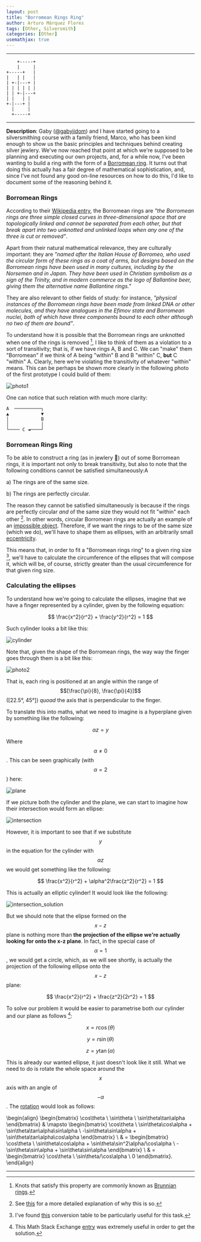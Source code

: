 ```yaml
---
layout: post
title: "Borromean Rings Ring"
author: Arturo Márquez Flores
tags: [Other, Silversmith]
categories: [Other]
usemathjax: true
---
```


---
```
    +-----+
    |     |
+-----+   |
|   | |   |
| +-|---+ |
| | | | | |
| | +-|---+
| |   | |
+-|---+ |
  |     |
  +-----+
```
---

**Description**: Gaby ([@gabyjidom](https://www.instagram.com/gabyjidom/)) and I have started going to a silversmithing course with a family friend, Marco, who has been kind enough to show us the basic principles and techniques behind creating silver jewlery. We've now reached that point at which we're supposed to be planning and executing our own projects, and, for a while now, I've been wanting to build a ring with the form of a [Borromean ring](https://en.wikipedia.org/wiki/Borromean_rings). It turns out that doing this actually has a fair degree of mathematical sophistication, and, since I've not found any good on-line resources on how to do this, I'd like to document some of the reasoning behind it.


### Borromean Rings

According to their [Wikipedia entry](), the Borromean rings are _"the Borromean rings are three simple closed curves in three-dimensional space that are topologically linked and cannot be separated from each other, but that break apart into two unknotted and unlinked loops when any one of the three is cut or removed"_.

Apart from their natural mathematical relevance, they are culturally important: they are _"named after the Italian House of Borromeo, who used the circular form of these rings as a coat of arms, but designs based on the Borromean rings have been used in many cultures, including by the Norsemen and in Japan. They have been used in Christian symbolism as a sign of the Trinity, and in modern commerce as the logo of Ballantine beer, giving them the alternative name Ballantine rings."_

They are also relevant to other fields of study: for instance, _"physical instances of the Borromean rings have been made from linked DNA or other molecules, and they have analogues in the Efimov state and Borromean nuclei, both of which have three components bound to each other although no two of them are bound"_.

To understand how it is possible that the Borromean rings are unknotted when one of the rings is removed [^1], I like to think of them as a violation to a sort of transitivity; that is, if we have rings A, B and C. We can "make" them "Borromean" if we think of A being "within" B and B "within" C, **but** C "within" A. Clearly, here we're violating the transitivity of whatever "within" means. This can be perhaps be shown more clearly in the following photo of the first prototype I could build of them:

![photo1](https://raw.githubusercontent.com/arturomf94/arturomf94.github.io/master/images/borromean_rings/photo1.jpeg)

One can notice that such relation with much more clarity:

```
A  ──────────┐
▲            ▼
│            B
│            │
└──── C ◄────┘
```

### Borromean Rings Ring

To be able to construct a ring (as in jewlery 💍) out of some Borromean rings, it is important not only to break transitivity, but also to note that the following conditions cannot be satisfied simultaneously:A

a) The rings are of the same size.

b) The rings are perfectly circular.

The reason they cannot be satisfied simultaneously is because if the rings are perfectly circular *and* of the same size they would not fit "within" each other [^2]. In other words, circular Borromean rings are actually an example of an [impossible object](https://en.wikipedia.org/wiki/Impossible_object). Therefore, if we want the rings to be of the same size (which we do), we'll have to shape them as ellipses, with an arbitrarily small [eccentricity](https://en.wikipedia.org/wiki/Eccentricity_(mathematics)).

This means that, in order to fit a "Borromean rings ring" to a given ring size [^3], we'll have to calculate the circumference of the ellipses that will compose it, which will be, of course, strictly greater than the usual circumference for that given ring size.

### Calculating the ellipses

To understand how we're going to calculate the ellipses, imagine that we have a finger represented by a cylinder, given by the following equation:

$$ \frac{x^2}{r^2} + \frac{y^2}{r^2} = 1 $$

Such cylinder looks a bit like this:

![cylinder](https://raw.githubusercontent.com/arturomf94/arturomf94.github.io/master/images/borromean_rings/cylinder.png)

Note that, given the shape of the Borromean rings, the way way the finger goes through them is a bit like this:

![photo2](https://raw.githubusercontent.com/arturomf94/arturomf94.github.io/master/images/borromean_rings/photo2.jpeg)

That is, each ring is positioned at an angle within the range of $$[\frac{\pi}{8}, \frac{\pi}{4}]$$ ([22.5°, 45°]) _quoad_ the axis that is perpendicular to the finger.

To translate this into maths, what we need to imagine is a hyperplane given by something like the following:

$$ \alpha z = y $$

Where $$\alpha \neq 0$$. This can be seen graphically (with $$\alpha = 2$$) here:

![plane](https://raw.githubusercontent.com/arturomf94/arturomf94.github.io/master/images/borromean_rings/plane.png)

If we picture both the cylinder and the plane, we can start to imagine how their intersection would form an ellipse:

![intersection](https://raw.githubusercontent.com/arturomf94/arturomf94.github.io/master/images/borromean_rings/intersection.png)

However, it is important to see that if we substitute $$y$$ in the equation for the cylinder with $$\alpha z$$ we would get something like the following:

$$ \frac{x^2}{r^2} + \alpha^2\frac{z^2}{r^2} = 1 $$

This is actually an elliptic cylinder! It would look like the following:

![intersection_solution](https://raw.githubusercontent.com/arturomf94/arturomf94.github.io/master/images/borromean_rings/intersection_solution.png)

But we should note that the elipse formed on the $$x-z$$ plane is nothing more than **the projection of the ellipse we're actually looking for onto the x-z plane**. In fact, in the special case of $$\alpha = 1$$, we would get a circle, which, as we will see shortly, is actually the projection of the following ellipse onto the $$x-z$$ plane:

$$ \frac{x^2}{r^2} + \frac{z^2}{2r^2} = 1 $$


To solve our problem it would be easier to parametrise both our cylinder and our plane as follows [^4]:

$$ x = r\cos(\theta) $$

$$ y = r\sin(\theta) $$

$$ z = y\tan(\alpha) $$

This is already our wanted ellipse, it just doesn't look like it still. What we need to do is rotate the whole space around the $$x$$ axis with an angle of $$-\alpha$$. The [rotation](https://en.wikipedia.org/wiki/Rotation_matrix#Basic_rotations) would look as follows:

\begin{align}
\begin{bmatrix}
    \cos\theta \\
    \sin\theta \\
    \sin\theta\tan\alpha 
\end{bmatrix}
& \mapsto
\begin{bmatrix}
  \cos\theta \\
  \sin\theta\cos\alpha + \sin\theta\tan\alpha\sin\alpha \\
  -\sin\theta\sin\alpha + \sin\theta\tan\alpha\cos\alpha
\end{bmatrix} \\
& = 
\begin{bmatrix}
  \cos\theta \\
  \sin\theta\cos\alpha + \sin\theta\sin^2\alpha/\cos\alpha \\
  -\sin\theta\sin\alpha + \sin\theta\sin\alpha
\end{bmatrix} \\
& = 
\begin{bmatrix}
  \cos\theta \\
  \sin\theta/\cos\alpha \\
  0
\end{bmatrix}.
\end{align}



---

[^1]: Knots that satisfy this property are commonly known as [Brunnian rings](https://en.wikipedia.org/wiki/Brunnian_link).
[^2]: See [this](https://en.wikipedia.org/wiki/Borromean_rings#Ring_shape) for a more detailed explanation of why this is so.
[^3]: I've found [this](https://www.bikerringshop.com/pages/ring-size-chart) conversion table to be particularly useful for this task.
[^4]: This Math Stack Exchange [entry](https://math.stackexchange.com/questions/2618675/prove-that-the-intersection-of-a-cylinder-and-a-plane-forms-an-ellipse) was extremely useful in order to get the solution.
